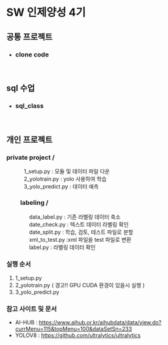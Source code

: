 SW 인제양성 4기
===============
## 공통 프로젝트
* ### clone code

<br>

## sql 수업
* ### sql_class 
<br>
  
## 개인 프로젝트
### private project /
&emsp;&emsp;&emsp; 1_setup.py : 모듈 및 데이터 파일 다운  
&emsp;&emsp;&emsp; 2_yolotrain.py : yolo 사용하여 학습  
&emsp;&emsp;&emsp; 3_yolo_predict.py : 데이터 예측  
### &emsp;&emsp; labeling /
&emsp;&emsp;&emsp;&emsp; data_label.py : 기존 라벨링 데이터 축소  
&emsp;&emsp;&emsp;&emsp; date_check.py : 텍스트 데이터 라벨링 확인  
&emsp;&emsp;&emsp;&emsp; date_split.py : 학습, 검토, 테스트 파일로 분할  
&emsp;&emsp;&emsp;&emsp; xml_to_test.py :xml 파일을 test 파일로 변환  
&emsp;&emsp;&emsp;&emsp; label.py : 라벨링 데이터 확인
    
### 실행 순서
1. 1_setup.py  
2. 2_yolotrain.py  ( 경고!! GPU CUDA 환경이 있을시 실행 )
3. 3_yolo_predict.py  
### 참고 사이트 및 문서
* AI-HUB : https://www.aihub.or.kr/aihubdata/data/view.do?currMenu=115&topMenu=100&dataSetSn=233
* YOLOV8 : https://github.com/ultralytics/ultralytics
  



